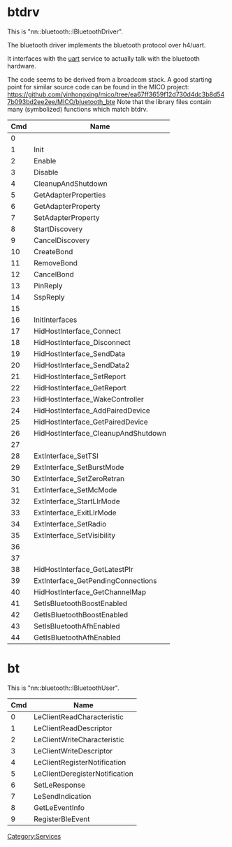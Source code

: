 # btdrv

This is "nn::bluetooth::IBluetoothDriver".

The bluetooth driver implements the bluetooth protocol over h4/uart.

It interfaces with the [uart](Bus%20services#uart.md##uart "wikilink")
service to actually talk with the bluetooth hardware.

The code seems to be derived from a broadcom stack. A good starting
point for similar source code can be found in the MICO project:
<https://github.com/yinhongxing/mico/tree/ea67ff3659f12d730d4dc3b8d547b093bd2ee2ee/MICO/bluetooth_bte>
Note that the library files contain many (symbolized) functions which
match btdrv.

| Cmd | Name                                 |
| --- | ------------------------------------ |
| 0   |                                      |
| 1   | Init                                 |
| 2   | Enable                               |
| 3   | Disable                              |
| 4   | CleanupAndShutdown                   |
| 5   | GetAdapterProperties                 |
| 6   | GetAdapterProperty                   |
| 7   | SetAdapterProperty                   |
| 8   | StartDiscovery                       |
| 9   | CancelDiscovery                      |
| 10  | CreateBond                           |
| 11  | RemoveBond                           |
| 12  | CancelBond                           |
| 13  | PinReply                             |
| 14  | SspReply                             |
| 15  |                                      |
| 16  | InitInterfaces                       |
| 17  | HidHostInterface\_Connect            |
| 18  | HidHostInterface\_Disconnect         |
| 19  | HidHostInterface\_SendData           |
| 20  | HidHostInterface\_SendData2          |
| 21  | HidHostInterface\_SetReport          |
| 22  | HidHostInterface\_GetReport          |
| 23  | HidHostInterface\_WakeController     |
| 24  | HidHostInterface\_AddPairedDevice    |
| 25  | HidHostInterface\_GetPairedDevice    |
| 26  | HidHostInterface\_CleanupAndShutdown |
| 27  |                                      |
| 28  | ExtInterface\_SetTSI                 |
| 29  | ExtInterface\_SetBurstMode           |
| 30  | ExtInterface\_SetZeroRetran          |
| 31  | ExtInterface\_SetMcMode              |
| 32  | ExtInterface\_StartLlrMode           |
| 33  | ExtInterface\_ExitLlrMode            |
| 34  | ExtInterface\_SetRadio               |
| 35  | ExtInterface\_SetVisibility          |
| 36  |                                      |
| 37  |                                      |
| 38  | HidHostInterface\_GetLatestPlr       |
| 39  | ExtInterface\_GetPendingConnections  |
| 40  | HidHostInterface\_GetChannelMap      |
| 41  | SetIsBluetoothBoostEnabled           |
| 42  | GetIsBluetoothBoostEnabled           |
| 43  | SetIsBluetoothAfhEnabled             |
| 44  | GetIsBluetoothAfhEnabled             |

# bt

This is "nn::bluetooth::IBluetoothUser".

| Cmd | Name                           |
| --- | ------------------------------ |
| 0   | LeClientReadCharacteristic     |
| 1   | LeClientReadDescriptor         |
| 2   | LeClientWriteCharacteristic    |
| 3   | LeClientWriteDescriptor        |
| 4   | LeClientRegisterNotification   |
| 5   | LeClientDeregisterNotification |
| 6   | SetLeResponse                  |
| 7   | LeSendIndication               |
| 8   | GetLeEventInfo                 |
| 9   | RegisterBleEvent               |

[Category:Services](Category:Services "wikilink")
